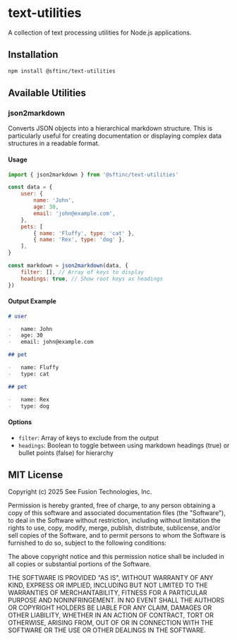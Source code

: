 # text-utilities

A collection of text processing utilities for Node.js applications.

## Installation

```bash
npm install @sftinc/text-utilities
```

## Available Utilities

### json2markdown

Converts JSON objects into a hierarchical markdown structure. This is particularly useful for creating documentation or displaying complex data structures in a readable format.

#### Usage

```javascript
import { json2markdown } from '@sftinc/text-utilities'

const data = {
	user: {
		name: 'John',
		age: 30,
		email: 'john@example.com',
	},
	pets: [
		{ name: 'Fluffy', type: 'cat' },
		{ name: 'Rex', type: 'dog' },
	],
}

const markdown = json2markdown(data, {
	filter: [], // Array of keys to display
	headings: true, // Show root keys as headings
})
```

#### Output Example

```markdown
# user

-   name: John
-   age: 30
-   email: john@example.com

## pet

-   name: Fluffy
-   type: cat

## pet

-   name: Rex
-   type: dog
```

#### Options

-   `filter`: Array of keys to exclude from the output
-   `headings`: Boolean to toggle between using markdown headings (true) or bullet points (false) for hierarchy

## MIT License

Copyright (c) 2025 See Fusion Technologies, Inc.

Permission is hereby granted, free of charge, to any person obtaining a copy
of this software and associated documentation files (the "Software"), to deal
in the Software without restriction, including without limitation the rights
to use, copy, modify, merge, publish, distribute, sublicense, and/or sell
copies of the Software, and to permit persons to whom the Software is
furnished to do so, subject to the following conditions:

The above copyright notice and this permission notice shall be included in all
copies or substantial portions of the Software.

THE SOFTWARE IS PROVIDED "AS IS", WITHOUT WARRANTY OF ANY KIND, EXPRESS OR
IMPLIED, INCLUDING BUT NOT LIMITED TO THE WARRANTIES OF MERCHANTABILITY,
FITNESS FOR A PARTICULAR PURPOSE AND NONINFRINGEMENT. IN NO EVENT SHALL THE
AUTHORS OR COPYRIGHT HOLDERS BE LIABLE FOR ANY CLAIM, DAMAGES OR OTHER
LIABILITY, WHETHER IN AN ACTION OF CONTRACT, TORT OR OTHERWISE, ARISING FROM,
OUT OF OR IN CONNECTION WITH THE SOFTWARE OR THE USE OR OTHER DEALINGS IN THE
SOFTWARE.
